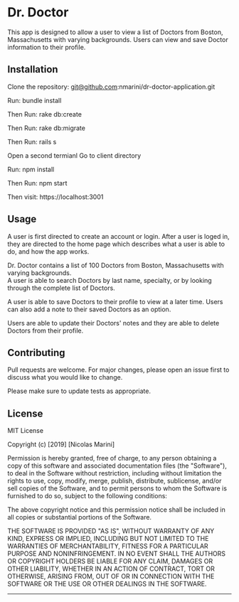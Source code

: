 # Dr. Doctor
This app is designed to allow a user to view a list of Doctors from Boston, Massachusetts 
with varying backgrounds. Users can view and save Doctor information to their profile. 

## Installation

Clone the repository: git@github.com:nmarini/dr-doctor-application.git

Run: 
bundle install

Then Run:
rake db:create

Then Run:
rake db:migrate

Then Run:
rails s

Open a second termianl
Go to client directory 

Run:
npm install

Then Run:
npm start
  
Then visit:
https://localhost:3001
  
## Usage

A user is first directed to create an account or login.
After a user is loged in, they are directed to the home page which describes what a user is able to do, and how the app works.

Dr. Doctor contains a list of 100 Doctors from Boston, Massachusetts with varying backgrounds.  
A user is able to search Doctors by last name, specialty, or by looking through the complete list of Doctors.

A user is able to save Doctors to their profile to view at a later time.  Users can also add a note to their saved Doctors as an option.

Users are able to update their Doctors' notes and they are able to delete Doctors from their profile.

## Contributing
Pull requests are welcome. For major changes, please open an issue first to discuss what you would like to change.

Please make sure to update tests as appropriate.

## License
MIT License

Copyright (c) [2019] [Nicolas Marini]

Permission is hereby granted, free of charge, to any person obtaining a copy
of this software and associated documentation files (the "Software"), to deal
in the Software without restriction, including without limitation the rights
to use, copy, modify, merge, publish, distribute, sublicense, and/or sell
copies of the Software, and to permit persons to whom the Software is
furnished to do so, subject to the following conditions:

The above copyright notice and this permission notice shall be included in all
copies or substantial portions of the Software.

THE SOFTWARE IS PROVIDED "AS IS", WITHOUT WARRANTY OF ANY KIND, EXPRESS OR
IMPLIED, INCLUDING BUT NOT LIMITED TO THE WARRANTIES OF MERCHANTABILITY,
FITNESS FOR A PARTICULAR PURPOSE AND NONINFRINGEMENT. IN NO EVENT SHALL THE
AUTHORS OR COPYRIGHT HOLDERS BE LIABLE FOR ANY CLAIM, DAMAGES OR OTHER
LIABILITY, WHETHER IN AN ACTION OF CONTRACT, TORT OR OTHERWISE, ARISING FROM,
OUT OF OR IN CONNECTION WITH THE SOFTWARE OR THE USE OR OTHER DEALINGS IN THE
SOFTWARE.



-----------------------------------
